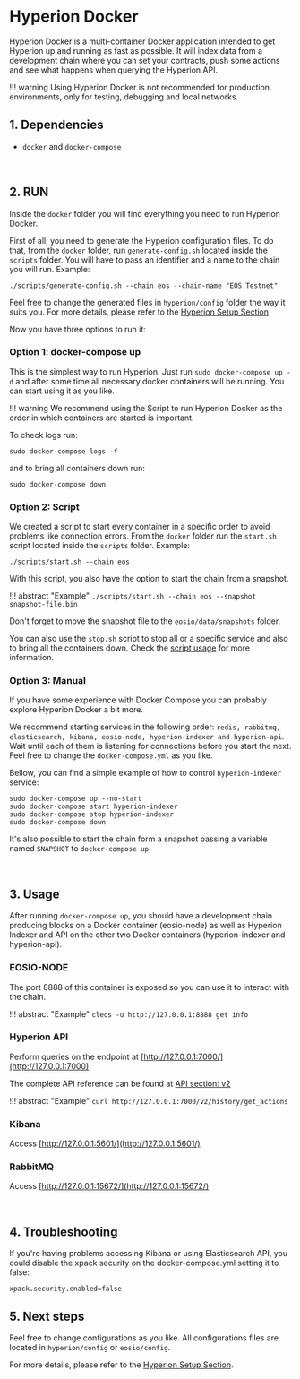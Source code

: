 # Hyperion Docker
Hyperion Docker is a multi-container Docker application intended to get Hyperion up and running as fast as possible. It will index data from a development chain where you can set your contracts, push some actions and see what happens when querying the Hyperion API.

!!! warning
    Using Hyperion Docker is not recommended for production environments, only for testing, debugging and local networks.

## 1. Dependencies
- `docker` and `docker-compose`

<br>

## 2. RUN
Inside the `docker` folder you will find everything you need to run Hyperion Docker.

First of all, you need to generate the Hyperion configuration files. To do that, from the `docker` folder, run `generate-config.sh` located inside the `scripts` folder. You will have to pass an identifier and a name to the chain you will run. Example:
```
./scripts/generate-config.sh --chain eos --chain-name "EOS Testnet"
```
Feel free to change the generated files in `hyperion/config` folder the way it suits you. For more details, please refer to the [Hyperion Setup Section](hyperion.md)

Now you have three options to run it:

### Option 1: docker-compose up
This is the simplest way to run Hyperion. Just run `sudo docker-compose up -d` and after some time all necessary docker containers will be running. You can start using it as you like.

!!! warning
    We recommend using the Script to run Hyperion Docker as the order in which containers are started is important.

To check logs run: 

```
sudo docker-compose logs -f
```

and to bring all containers down run: 

```
sudo docker-compose down
```

### Option 2: Script
We created a script to start every container in a specific order to avoid problems like connection errors. From the `docker` folder run the `start.sh` script located inside the `scripts` folder. Example:
```
./scripts/start.sh --chain eos
```

With this script, you also have the option to start the chain from a snapshot. 

!!! abstract "Example"
    ```
    ./scripts/start.sh --chain eos --snapshot snapshot-file.bin
    ```

Don't forget to move the snapshot file to the `eosio/data/snapshots` folder.

You can also use the `stop.sh` script to stop all or a specific service and also to bring all the containers down. Check the [script usage](/hyperion/#option-1-using-run-stop-script) for more information.

### Option 3: Manual
If you have some experience with Docker Compose you can probably explore Hyperion Docker a bit more.

We recommend starting services in the following order: `redis, rabbitmq, elasticsearch, kibana, eosio-node, hyperion-indexer and hyperion-api`. Wait until each of them is listening for connections before you start the next. Feel free to change the `docker-compose.yml` as you like.

Bellow, you can find a simple example of how to control `hyperion-indexer` service:
```
sudo docker-compose up --no-start
sudo docker-compose start hyperion-indexer
sudo docker-compose stop hyperion-indexer
sudo docker-compose down
```
It's also possible to start the chain form a snapshot passing a variable named `SNAPSHOT` to `docker-compose up`.

<br>

## 3. Usage

After running `docker-compose up`, you should have a development chain producing blocks on a Docker container (eosio-node) as well as Hyperion Indexer and API on the other two Docker containers (hyperion-indexer and hyperion-api).

### EOSIO-NODE
The port 8888 of this container is exposed so you can use it to interact with the chain.

!!! abstract "Example"
    ```
    cleos -u http://127.0.0.1:8888 get info
    ```

### Hyperion API
Perform queries on the endpoint at [http://127.0.0.1:7000/](http://127.0.0.1:7000).

The complete API reference can be found at [API section: v2](v2.md)

!!! abstract "Example"
    ```
    curl http://127.0.0.1:7000/v2/history/get_actions
    ```
    
### Kibana
Access [http://127.0.0.1:5601/](http://127.0.0.1:5601/)

### RabbitMQ
Access [http://127.0.0.1:15672/](http://127.0.0.1:15672/)

<br>

## 4. Troubleshooting
If you're having problems accessing Kibana or using Elasticsearch API, you could disable the xpack security
on the docker-compose.yml setting it to false:

```
xpack.security.enabled=false
```

## 5. Next steps

Feel free to change configurations as you like. All configurations files are located in `hyperion/config` or `eosio/config`. 

For more details, please refer to the [Hyperion Setup Section](hyperion.md).

<br>
